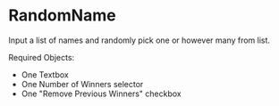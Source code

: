 # RandomName
Input a list of names and randomly pick one or however many from list.

Required Objects:
 * One Textbox
 * One Number of Winners selector
 * One "Remove Previous Winners" checkbox